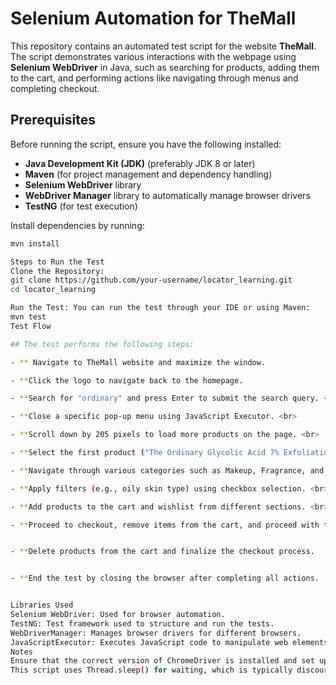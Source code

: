 
# Selenium Automation for TheMall

This repository contains an automated test script for the website **TheMall**. The script demonstrates various interactions with the webpage using **Selenium WebDriver** in Java, such as searching for products, adding them to the cart, and performing actions like navigating through menus and completing checkout.

## Prerequisites

Before running the script, ensure you have the following installed:
- **Java Development Kit (JDK)** (preferably JDK 8 or later)
- **Maven** (for project management and dependency handling)
- **Selenium WebDriver** library
- **WebDriver Manager** library to automatically manage browser drivers
- **TestNG** (for test execution)
  
Install dependencies by running:

```bash
mvn install

Steps to Run the Test 
Clone the Repository: 
git clone https://github.com/your-username/locator_learning.git    
cd locator_learning

Run the Test: You can run the test through your IDE or using Maven:  
mvn test   
Test Flow

## The test performs the following steps:

- ** Navigate to TheMall website and maximize the window. 

- **Click the logo to navigate back to the homepage. 

- **Search for "ordinary" and press Enter to submit the search query. <br>

- **Close a specific pop-up menu using JavaScript Executor. <br>

- **Scroll down by 205 pixels to load more products on the page. <br>

- **Select the first product ("The Ordinary Glycolic Acid 7% Exfoliating Toner 100ml") and add it to the cart. <br>

- **Navigate through various categories such as Makeup, Fragrance, and Sale. <br>

- **Apply filters (e.g., oily skin type) using checkbox selection. <br>

- **Add products to the cart and wishlist from different sections. <br>

- **Proceed to checkout, remove items from the cart, and proceed with the checkout process.


- **Delete products from the cart and finalize the checkout process.


- **End the test by closing the browser after completing all actions.


Libraries Used
Selenium WebDriver: Used for browser automation.
TestNG: Test framework used to structure and run the tests.
WebDriverManager: Manages browser drivers for different browsers.
JavaScriptExecutor: Executes JavaScript code to manipulate web elements and perform actions like scrolling or hiding elements.
Notes
Ensure that the correct version of ChromeDriver is installed and set up by WebDriverManager.
This script uses Thread.sleep() for waiting, which is typically discouraged for production tests but is used here for simplicity. Consider replacing it with explicit waits for better test performance.


